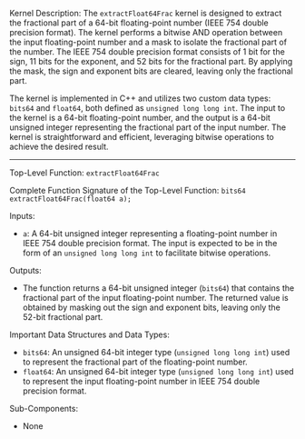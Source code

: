 Kernel Description:
The `extractFloat64Frac` kernel is designed to extract the fractional part of a 64-bit floating-point number (IEEE 754 double precision format). The kernel performs a bitwise AND operation between the input floating-point number and a mask to isolate the fractional part of the number. The IEEE 754 double precision format consists of 1 bit for the sign, 11 bits for the exponent, and 52 bits for the fractional part. By applying the mask, the sign and exponent bits are cleared, leaving only the fractional part.

The kernel is implemented in C++ and utilizes two custom data types: `bits64` and `float64`, both defined as `unsigned long long int`. The input to the kernel is a 64-bit floating-point number, and the output is a 64-bit unsigned integer representing the fractional part of the input number. The kernel is straightforward and efficient, leveraging bitwise operations to achieve the desired result.

---

Top-Level Function: `extractFloat64Frac`

Complete Function Signature of the Top-Level Function:
`bits64 extractFloat64Frac(float64 a);`

Inputs:
- `a`: A 64-bit unsigned integer representing a floating-point number in IEEE 754 double precision format. The input is expected to be in the form of an `unsigned long long int` to facilitate bitwise operations.

Outputs:
- The function returns a 64-bit unsigned integer (`bits64`) that contains the fractional part of the input floating-point number. The returned value is obtained by masking out the sign and exponent bits, leaving only the 52-bit fractional part.

Important Data Structures and Data Types:
- `bits64`: An unsigned 64-bit integer type (`unsigned long long int`) used to represent the fractional part of the floating-point number.
- `float64`: An unsigned 64-bit integer type (`unsigned long long int`) used to represent the input floating-point number in IEEE 754 double precision format.

Sub-Components:
- None